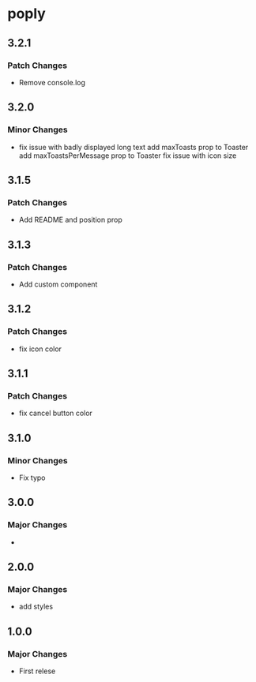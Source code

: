 # poply

## 3.2.1

### Patch Changes

- Remove console.log

## 3.2.0

### Minor Changes

- fix issue with badly displayed long text
  add maxToasts prop to Toaster
  add maxToastsPerMessage prop to Toaster
  fix issue with icon size

## 3.1.5

### Patch Changes

- Add README and position prop

## 3.1.3

### Patch Changes

- Add custom component

## 3.1.2

### Patch Changes

- fix icon color

## 3.1.1

### Patch Changes

- fix cancel button color

## 3.1.0

### Minor Changes

- Fix typo

## 3.0.0

### Major Changes

-

## 2.0.0

### Major Changes

- add styles

## 1.0.0

### Major Changes

- First relese
